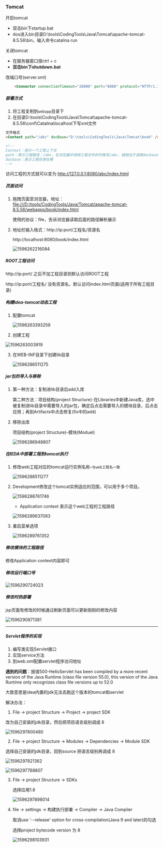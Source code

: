 ### Tomcat



开启tomcat

- 双击bin下startup.bat
- dos进入bin目录D:\tools\CodingTools\Java\Tomcat\apache-tomcat-8.5.56\bin，输入命令catalina run

关闭tomcat

- 在服务器窗口按ctrl + c
- **双击bin下shutdown.bat**



改端口号(server.xml)

~~~html
    <Connector connectionTimeout="20000" port="8080" protocol="HTTP/1.1" redirectPort="8443"/>
~~~



##### 部署方式

1. 将工程复制到`webapp`目录下
2. 在目录D:\tools\CodingTools\Java\Tomcat\apache-tomcat-8.5.56\conf\Catalina\localhost下写xml文件

~~~html
文件格式
<Context path="/abc" docBase="D:\tools\CodingTools\Java\Tomcat\book" />

<!--
Context：表示一个工程上下文
path：表示工程路径：/abc，在浏览器中调用工程文件的时候写/abc，就相当于调用docbase路径
docbase：表示工程目录在哪
-->
~~~

访问工程的方式就可以变为 http://127.0.0.1:8080/abc/index.html 



##### 页面访问

1. 拖拽页面至浏览器，地址： [file:///D:/tools/CodingTools/Java/Tomcat/apache-tomcat-8.5.56/webapps/book/index.html](file:///D:/tools/CodingTools/Java/Tomcat/apache-tomcat-8.5.56/webapps/book/index.html) 

   使用的协议：file，告诉浏览器读取后面的路径解析展示

2. 地址栏输入格式：http://ip:port/工程名/资源名

    http://localhost:8080/book/index.html 

   ![1596262216084](C:\Users\maxcs\AppData\Roaming\Typora\typora-user-images\1596262216084.png)



##### ROOT工程访问

http://ip:port/					之后不加工程目录则默认访问ROOT工程

http://ip:port/工程名/ 		没有资源名，默认访问index.html页面(适用于所有工程目录)



##### 构建idea-tomcat动态工程

1. 配置tomcat

   ![1596263393259](C:\Users\maxcs\AppData\Roaming\Typora\typora-user-images\1596263393259.png)

2. 创建工程

![1596263003919](C:\Users\maxcs\AppData\Roaming\Typora\typora-user-images\1596263003919.png)

3. 在WEB-INF目录下创建lib目录

   ![1596286511275](C:\Users\maxcs\AppData\Roaming\Typora\typora-user-images\1596286511275.png)



##### jar包的导入与移除

1. 第一种方法：复制进lib目录后add入库

   第二种方法：项目结构(project Structure)-在Libraries中新建Java库，选中被复制进lib目录中需要导入的jar包，确定后点击需要导入的模块目录，后点击应用；再到Artifacts中点击修复(fix中的add)

2. 移除出库

   项目结构(project Structure)-模块(Moduel)

   

   ![1596286948807](C:\Users\maxcs\AppData\Roaming\Typora\typora-user-images\1596286948807.png)

   

   

   

   

##### 在IEDA中部署工程到tomcat执行

1. 修改web工程对应的tomcat运行实例名称-`与web工程名一致`

   ![1596288511277](C:\Users\maxcs\AppData\Roaming\Typora\typora-user-images\1596288511277.png)

2. Development修改这个tomcat实例适应的范围，可以用于多个项目。

   

   ![1596288761746](C:\Users\maxcs\AppData\Roaming\Typora\typora-user-images\1596288761746.png)

   

   

   - Application context 表示这个web工程的工程路径

   ![1596289637083](C:\Users\maxcs\AppData\Roaming\Typora\typora-user-images\1596289637083.png)

3. 重启菜单选项

   ![1596289761352](C:\Users\maxcs\AppData\Roaming\Typora\typora-user-images\1596289761352.png)



##### 修改模块的工程路径

修改Application context内容即可



##### 修改运行端口号

![1596290724023](C:\Users\maxcs\AppData\Roaming\Typora\typora-user-images\1596290724023.png)



##### 修改时热部署

jsp页面有修改的时候通过刷新页面可以更新刚刚的修改内容

![1596290871381](C:\Users\maxcs\AppData\Roaming\Typora\typora-user-images\1596290871381.png)

---



##### Servlet程序的实现

1. 编写类实现Servlet接口
2. 实现service方法
3. 到web.xml配置servlet程序访问地址



**遇到的问题**：报错500-HelloServlet has been compiled by a more recent version of the Java Runtime (class file version 55.0), this version of the Java Runtime only recognizes class file versions up to 52.0

大致意思是idea内置的jdk无法去跑这个版本的tomcat和servlet



解决办法：

1.  File ->  project Structure -> Project -> project SDK 

   改为自己安装的jdk目录，然后把项目语言级别调成 8

   ![1596297800480](C:\Users\maxcs\AppData\Roaming\Typora\typora-user-images\1596297800480.png)

   

2.  File ->  project Structure ->  Modules ->  Dependencies  -> Module SDK 

   选择自己安装的jdk目录，回到source 把语言级别再调成 8 

   ![1596297821362](C:\Users\maxcs\AppData\Roaming\Typora\typora-user-images\1596297821362.png)

   ![1596297768807](C:\Users\maxcs\AppData\Roaming\Typora\typora-user-images\1596297768807.png)

   

3. File ->  project Structure -> SDKs

   选择应用1.8

   ![1596297898014](C:\Users\maxcs\AppData\Roaming\Typora\typora-user-images\1596297898014.png)

   

4. file -> settings -> 构建执行部署 -> Compiler -> Java Compiler 

   取消use '--release' option for cross-compilation(Java 9 and later)的勾选

   选择project bytecode version 为 8

   ![1596298103931](C:\Users\maxcs\AppData\Roaming\Typora\typora-user-images\1596298103931.png)















